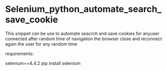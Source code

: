 # Selenium_python_automate_search_save_cookie


This snippet can be use to automate seacrch and save cookies 
for anyuser connected after random time of navigation the browser close 
and reconnect again the user for any random time 

requirements:

selenium==4.4.2
pip install selenium 
